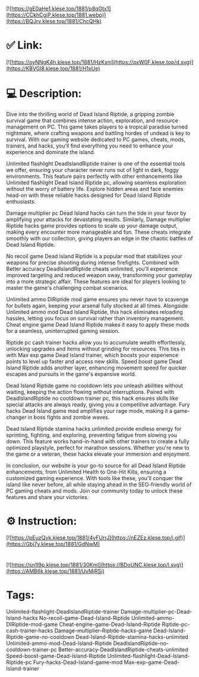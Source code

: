 [![https://gE0aHe1.klese.top/1881/p8qGtx1](https://CCkhCgiP.klese.top/1881.webp)](https://BQJrv.klese.top/1881/ChcQHk)
# ✅ Link:
[![https://oyNNgK4h.klese.top/1881/HzKxni](https://pxW0F.klese.top/d.svg)](https://KBVGl8.klese.top/1881/H1xUe)
# 💻 Description:
Dive into the thrilling world of Dead Island Riptide, a gripping zombie survival game that combines intense action, exploration, and resource management on PC. This game takes players to a tropical paradise turned nightmare, where crafting weapons and battling hordes of undead is key to survival. With our gaming website dedicated to PC games, cheats, mods, trainers, and hacks, you'll find everything you need to enhance your experience and dominate the island.



Unlimited flashlight DeadIslandRiptide trainer is one of the essential tools we offer, ensuring your character never runs out of light in dark, foggy environments. This feature pairs perfectly with other enhancements like Unlimited flashlight Dead Island Riptide pc, allowing seamless exploration without the worry of battery life. Explore hidden areas and face enemies head-on with these reliable hacks designed for Dead Island Riptide enthusiasts.



Damage multiplier pc Dead Island hacks can turn the tide in your favor by amplifying your attacks for devastating results. Similarly, Damage multiplier Riptide hacks game provides options to scale up your damage output, making every encounter more manageable and fun. These cheats integrate smoothly with our collection, giving players an edge in the chaotic battles of Dead Island Riptide.



No recoil game Dead Island Riptide is a popular mod that stabilizes your weapons for precise shooting during intense firefights. Combined with Better accuracy DeadIslandRiptide cheats unlimited, you'll experience improved targeting and reduced weapon sway, transforming your gameplay into a more strategic affair. These features are ideal for players looking to master the game's challenging combat scenarios.



Unlimited ammo DIRiptide mod game ensures you never have to scavenge for bullets again, keeping your arsenal fully stocked at all times. Alongside Unlimited ammo mod Dead Island Riptide, this hack eliminates reloading hassles, letting you focus on survival rather than inventory management. Cheat engine game Dead Island Riptide makes it easy to apply these mods for a seamless, uninterrupted gaming session.



Riptide pc cash trainer hacks allow you to accumulate wealth effortlessly, unlocking upgrades and items without grinding for resources. This ties in with Max exp game Dead Island trainer, which boosts your experience points to level up faster and access new skills. Speed boost game Dead Island Riptide adds another layer, enhancing movement speed for quicker escapes and pursuits in the game's expansive world.



Dead Island Riptide game no cooldown lets you unleash abilities without waiting, keeping the action flowing without interruptions. Paired with DeadIslandRiptide no cooldown trainer pc, this hack ensures skills like special attacks are always ready, giving you a competitive advantage. Fury hacks Dead Island game mod amplifies your rage mode, making it a game-changer in boss fights and zombie waves.



Dead Island Riptide stamina hacks unlimited provide endless energy for sprinting, fighting, and exploring, preventing fatigue from slowing you down. This feature works hand-in-hand with other trainers to create a fully optimized playstyle, perfect for marathon sessions. Whether you're new to the game or a veteran, these hacks elevate your immersion and enjoyment.



In conclusion, our website is your go-to source for all Dead Island Riptide enhancements, from Unlimited Health to One-Hit Kills, ensuring a customized gaming experience. With tools like these, you'll conquer the island like never before, all while staying ahead in the SEO-friendly world of PC gaming cheats and mods. Join our community today to unlock these features and share your victories.

# ⚙️ Instruction:
[![https://pEuzQvk.klese.top/1881/4vFUrrJ](https://nEZEz.klese.top/i.gif)](https://Gbj7y.klese.top/1881/GdNwM)
#
[![https://sn1I9p.klese.top/1881/30KmI](https://BDoUNC.klese.top/l.svg)](https://AMB6k.klese.top/1881/UvMjRSi)
# Tags:
Unlimited-flashlight-DeadIslandRiptide-trainer Damage-multiplier-pc-Dead-Island-hacks No-recoil-game-Dead-Island-Riptide Unlimited-ammo-DIRiptide-mod-game Cheat-engine-game-Dead-Island-Riptide Riptide-pc-cash-trainer-hacks Damage-multiplier-Riptide-hacks-game Dead-Island-Riptide-game-no-cooldown Dead-Island-Riptide-stamina-hacks-unlimited Unlimited-ammo-mod-Dead-Island-Riptide DeadIslandRiptide-no-cooldown-trainer-pc Better-accuracy-DeadIslandRiptide-cheats-unlimited Speed-boost-game-Dead-Island-Riptide Unlimited-flashlight-Dead-Island-Riptide-pc Fury-hacks-Dead-Island-game-mod Max-exp-game-Dead-Island-trainer






